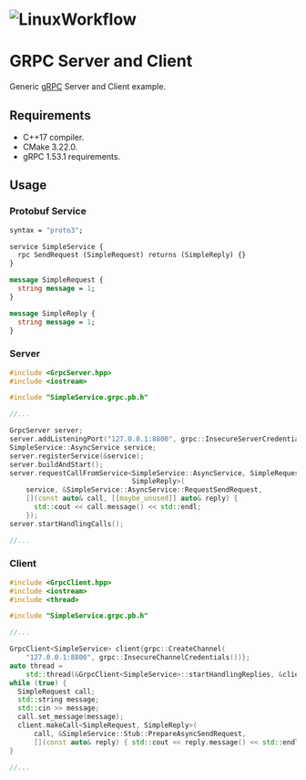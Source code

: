 # ![LinuxWorkflow](https://github.com/alejandrofsevilla/grpc-server-client/actions/workflows/Linux.yml/badge.svg)
# GRPC Server and Client
Generic [gRPC](https://grpc.io) Server and Client example.

## Requirements
- C++17 compiler.
- CMake 3.22.0.
- gRPC 1.53.1 requirements.

## Usage
### Protobuf Service
```protobuf
syntax = "proto3";

service SimpleService {
  rpc SendRequest (SimpleRequest) returns (SimpleReply) {}
}

message SimpleRequest {
  string message = 1;
}

message SimpleReply {
  string message = 1;
}
```
### Server
```c++
#include <GrpcServer.hpp>
#include <iostream>

#include "SimpleService.grpc.pb.h"

//...

GrpcServer server;
server.addListeningPort("127.0.0.1:8800", grpc::InsecureServerCredentials());
SimpleService::AsyncService service;
server.registerService(&service);
server.buildAndStart();
server.requestCallFromService<SimpleService::AsyncService, SimpleRequest,
                              SimpleReply>(
    service, &SimpleService::AsyncService::RequestSendRequest,
    [](const auto& call, [[maybe_unused]] auto& reply) {
      std::cout << call.message() << std::endl;
    });
server.startHandlingCalls();

//...
```
### Client
```c++
#include <GrpcClient.hpp>
#include <iostream>
#include <thread>

#include "SimpleService.grpc.pb.h"

//...

GrpcClient<SimpleService> client{grpc::CreateChannel(
    "127.0.0.1:8800", grpc::InsecureChannelCredentials())};
auto thread =
    std::thread(&GrpcClient<SimpleService>::startHandlingReplies, &client);
while (true) {
  SimpleRequest call;
  std::string message;
  std::cin >> message;
  call.set_message(message);
  client.makeCall<SimpleRequest, SimpleReply>(
      call, &SimpleService::Stub::PrepareAsyncSendRequest,
      [](const auto& reply) { std::cout << reply.message() << std::endl; });
}

//...
```
